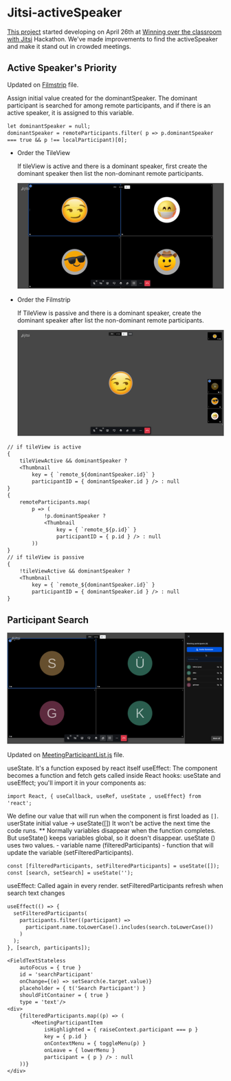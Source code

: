 # Jitsi-activeSpeaker
[This project](https://platform-euhack21.bemyapp.com/#/projects/6082d2112f90ac001965e417) started developing on April 26th at [Winning over the classroom with Jitsi](https://euhack21.bemyapp.com/) Hackathon.
We've made improvements to find the activeSpeaker and make it stand out in crowded meetings.

## Active Speaker's Priority

Updated on [Filmstrip](https://github.com/bayraktarulku/jitsi-projects/blob/main/activeSpeaker/jitsi-meet/react/features/filmstrip/components/web/Filmstrip.js) file.

Assign initial value created for the dominantSpeaker.
The dominant participant is searched for among remote participants, and if there is an active speaker, it is assigned to this variable.
```
let dominantSpeaker = null;
dominantSpeaker = remoteParticipants.filter( p => p.dominantSpeaker === true && p !== localParticipant)[0];
```

* Order the TileView

    If tileView is active and there is a dominant speaker, first create the dominant speaker then list the non-dominant remote participants.

    ![Order the TileView](../images/tileview.gif)

* Order the Filmstrip

    If TileView is passive and there is a dominant speaker, create the dominant speaker after list the non-dominant remote participants.

    ![Order the Filmstrip](../images/filmstrip.gif)

```
// if tileView is active
{
    tileViewActive && dominantSpeaker ?
    <Thumbnail
        key = { `remote_${dominantSpeaker.id}` }
        participantID = { dominantSpeaker.id } /> : null
}
{
    remoteParticipants.map(
        p => (
            !p.dominantSpeaker ?
            <Thumbnail
                key = { `remote_${p.id}` }
                participantID = { p.id } /> : null
        ))
}
// if tileView is passive
{
    !tileViewActive && dominantSpeaker ?
    <Thumbnail
        key = { `remote_${dominantSpeaker.id}` }
        participantID = { dominantSpeaker.id } /> : null
}
```

## Participant Search

![Participant Search](../images/search.gif)

Updated on [MeetingParticipantList.js](https://github.com/bayraktarulku/jitsi-projects/blob/main/activeSpeaker/jitsi-meet/react/features/participants-pane/components/MeetingParticipantList.js) file.

useState. It's a function exposed by react itself
useEffect: The component becomes a function and fetch gets called inside
React hooks: useState and useEffect; you'll import it in your components as:

```
import React, { useCallback, useRef, useState , useEffect} from 'react';
```

We define our value that will run when the component is first loaded as `[]`.
userState initial value -> useState([])
It won't be active the next time the code runs.
** Normally variables disappear when the function completes. But useState()
   keeps variables global, so it doesn't disappear.
useState () uses two values.
    - variable name (filteredParticipants)
    - function that will update the variable (setFilteredParticipants).
```
const [filteredParticipants, setFilteredParticipants] = useState([]);
const [search, setSearch] = useState('');
```

useEffect: Called again in every render. setFilteredParticipants refresh when search text changes
```
useEffect(() => {
  setFilteredParticipants(
    participants.filter((participant) =>
      participant.name.toLowerCase().includes(search.toLowerCase())
    )
  );
}, [search, participants]);
```


```
<FieldTextStateless
    autoFocus = { true }
    id = 'searchParticipant'
    onChange={(e) => setSearch(e.target.value)}
    placeholder = { t('Search Participant') }
    shouldFitContainer = { true }
    type = 'text'/>
<div>
    {filteredParticipants.map((p) => (
        <MeetingParticipantItem
            isHighlighted = { raiseContext.participant === p }
            key = { p.id }
            onContextMenu = { toggleMenu(p) }
            onLeave = { lowerMenu }
            participant = { p } /> : null
    ))}
</div>
```
